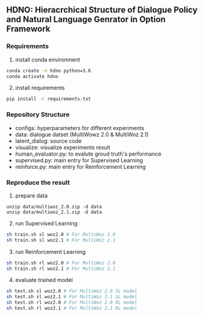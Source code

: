 
## HDNO: Hieracrchical Structure of Dialogue Policy and Natural Language Genrator in Option Framework

### Requirements

1. install conda environment                                        
```bash
conda create -n hdno python=3.6
conda activate hdno
```

2.  install requirements
```bash
pip install -r requirements.txt     
```

### Repository Structure
* configs: hyperparameters for different experiments
* data: dialogue datset (MultiWowz 2.0 & MultiWoz 2.1)
* latent_dialog: source code
* visualize: visualize experiments result
* human_evaluator.py: to evalute groud truth's performance
* supervised.py: main entry for Supervised Learning
* reinforce.py: main entry for Reinforcement Learning
    

### Reproduce the result
1. prepare data
```
unzip data/multiwoz_2.0.zip -d data
unzip data/multiwoz_2.1.zip -d data
```

2. run Supervised Learning
```bash
sh train.sh sl woz2.0 # For MultiWoz 2.0
sh train.sh sl woz2.1 # For MultiWoz 2.1
```

3. run Reinforcement Learning
```bash
sh train.sh rl woz2.0 # For MultiWoz 2.0
sh train.sh rl woz2.1 # For MultiWoz 2.1
```

4. evaluate trained model
```bash
sh test.sh sl woz2.0 # For MultiWoz 2.0 SL model
sh test.sh sl woz2.1 # For MultiWoz 2.1 SL model
sh test.sh rl woz2.0 # For MultiWoz 2.0 RL model
sh test.sh rl woz2.1 # For MultiWoz 2.1 RL model
```
